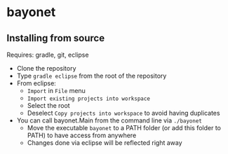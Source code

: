 <!-- File generated by tutorialj -->
# bayonet

Installing from source
----------------------

Requires: gradle, git, eclipse

- Clone the repository
- Type ``gradle eclipse`` from the root of the repository
- From eclipse:
  - ``Import`` in ``File`` menu
  - ``Import existing projects into workspace``
  - Select the root
  - Deselect ``Copy projects into workspace`` to avoid having duplicates
- You can call bayonet.Main from the command line via ``./bayonet``
  - Move the executable ``bayonet`` to a PATH folder (or add this folder to PATH)
  to have access from anywhere
  - Changes done via eclipse will be reflected right away



